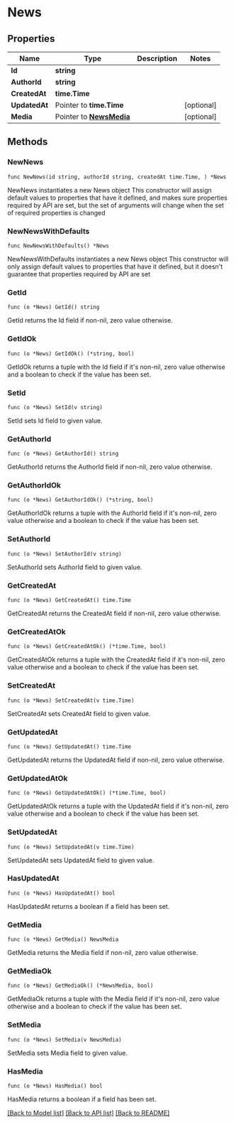 # News

## Properties

Name | Type | Description | Notes
------------ | ------------- | ------------- | -------------
**Id** | **string** |  | 
**AuthorId** | **string** |  | 
**CreatedAt** | **time.Time** |  | 
**UpdatedAt** | Pointer to **time.Time** |  | [optional] 
**Media** | Pointer to [**NewsMedia**](NewsMedia.md) |  | [optional] 

## Methods

### NewNews

`func NewNews(id string, authorId string, createdAt time.Time, ) *News`

NewNews instantiates a new News object
This constructor will assign default values to properties that have it defined,
and makes sure properties required by API are set, but the set of arguments
will change when the set of required properties is changed

### NewNewsWithDefaults

`func NewNewsWithDefaults() *News`

NewNewsWithDefaults instantiates a new News object
This constructor will only assign default values to properties that have it defined,
but it doesn't guarantee that properties required by API are set

### GetId

`func (o *News) GetId() string`

GetId returns the Id field if non-nil, zero value otherwise.

### GetIdOk

`func (o *News) GetIdOk() (*string, bool)`

GetIdOk returns a tuple with the Id field if it's non-nil, zero value otherwise
and a boolean to check if the value has been set.

### SetId

`func (o *News) SetId(v string)`

SetId sets Id field to given value.


### GetAuthorId

`func (o *News) GetAuthorId() string`

GetAuthorId returns the AuthorId field if non-nil, zero value otherwise.

### GetAuthorIdOk

`func (o *News) GetAuthorIdOk() (*string, bool)`

GetAuthorIdOk returns a tuple with the AuthorId field if it's non-nil, zero value otherwise
and a boolean to check if the value has been set.

### SetAuthorId

`func (o *News) SetAuthorId(v string)`

SetAuthorId sets AuthorId field to given value.


### GetCreatedAt

`func (o *News) GetCreatedAt() time.Time`

GetCreatedAt returns the CreatedAt field if non-nil, zero value otherwise.

### GetCreatedAtOk

`func (o *News) GetCreatedAtOk() (*time.Time, bool)`

GetCreatedAtOk returns a tuple with the CreatedAt field if it's non-nil, zero value otherwise
and a boolean to check if the value has been set.

### SetCreatedAt

`func (o *News) SetCreatedAt(v time.Time)`

SetCreatedAt sets CreatedAt field to given value.


### GetUpdatedAt

`func (o *News) GetUpdatedAt() time.Time`

GetUpdatedAt returns the UpdatedAt field if non-nil, zero value otherwise.

### GetUpdatedAtOk

`func (o *News) GetUpdatedAtOk() (*time.Time, bool)`

GetUpdatedAtOk returns a tuple with the UpdatedAt field if it's non-nil, zero value otherwise
and a boolean to check if the value has been set.

### SetUpdatedAt

`func (o *News) SetUpdatedAt(v time.Time)`

SetUpdatedAt sets UpdatedAt field to given value.

### HasUpdatedAt

`func (o *News) HasUpdatedAt() bool`

HasUpdatedAt returns a boolean if a field has been set.

### GetMedia

`func (o *News) GetMedia() NewsMedia`

GetMedia returns the Media field if non-nil, zero value otherwise.

### GetMediaOk

`func (o *News) GetMediaOk() (*NewsMedia, bool)`

GetMediaOk returns a tuple with the Media field if it's non-nil, zero value otherwise
and a boolean to check if the value has been set.

### SetMedia

`func (o *News) SetMedia(v NewsMedia)`

SetMedia sets Media field to given value.

### HasMedia

`func (o *News) HasMedia() bool`

HasMedia returns a boolean if a field has been set.


[[Back to Model list]](../README.md#documentation-for-models) [[Back to API list]](../README.md#documentation-for-api-endpoints) [[Back to README]](../README.md)


